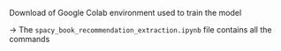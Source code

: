 Download of Google Colab environment used to train the model

-> The `spacy_book_recommendation_extraction.ipynb` file contains all the commands
